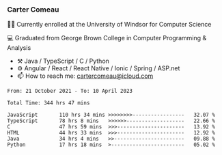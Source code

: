 ### Carter Comeau

🙋‍♂️ Currently enrolled at the University of Windsor for Computer Science

💻 Graduated from George Brown College in Computer Programming & Analysis

- ⚒️ Java / TypeScript / C / Python
- ⚙️ Angular / React / React Native / Ionic / Spring / ASP.net
- 📫 How to reach me: cartercomeau@icloud.com

<!--START_SECTION:waka-->

```text
From: 21 October 2021 - To: 10 April 2023

Total Time: 344 hrs 47 mins

JavaScript       110 hrs 34 mins >>>>>>>>-----------------   32.07 %
TypeScript       78 hrs 8 mins   >>>>>>-------------------   22.66 %
C                47 hrs 59 mins  >>>----------------------   13.92 %
HTML             44 hrs 33 mins  >>>----------------------   12.92 %
Java             34 hrs 4 mins   >>-----------------------   09.88 %
Python           17 hrs 18 mins  >------------------------   05.02 %
```

<!--END_SECTION:waka-->
